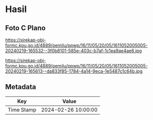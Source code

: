 # Hasil

## Foto C Plano

https://sirekap-obj-formc.kpu.go.id/4889/pemilu/ppwp/16/11/05/20/05/1611052005005-20240219-165532--3f0b8101-585e-403c-b7af-1c1ea9ae4ae6.jpg

https://sirekap-obj-formc.kpu.go.id/4889/pemilu/ppwp/16/11/05/20/05/1611052005005-20240219-165613--da833f85-1784-4a14-9eca-1e5487c1c64b.jpg


## Metadata

| Key        | Value               |
| ---------- | ------------------- |
| Time Stamp | 2024-02-26 10:00:00 |



